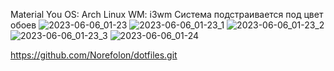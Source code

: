 Material You
OS: Arch Linux
WM: i3wm
Система подстраивается под цвет обоев
![2023-06-06_01-23](https://github.com/Norefolon/dotfiles/assets/112607231/9e3770e2-27f9-42cd-8b6c-fbe23c783517)
![2023-06-06_01-23_1](https://github.com/Norefolon/dotfiles/assets/112607231/b695616e-737e-41e8-879a-517b0068a434)
![2023-06-06_01-23_2](https://github.com/Norefolon/dotfiles/assets/112607231/7a8bfd7f-3061-4aef-992f-98273e01f450)
![2023-06-06_01-23_3](https://github.com/Norefolon/dotfiles/assets/112607231/c83123d7-7f6a-4977-8b79-67c468ee9548)
![2023-06-06_01-24](https://github.com/Norefolon/dotfiles/assets/112607231/e01ec57d-719f-4ac3-87f2-cb81708fe937)

https://github.com/Norefolon/dotfiles.git
